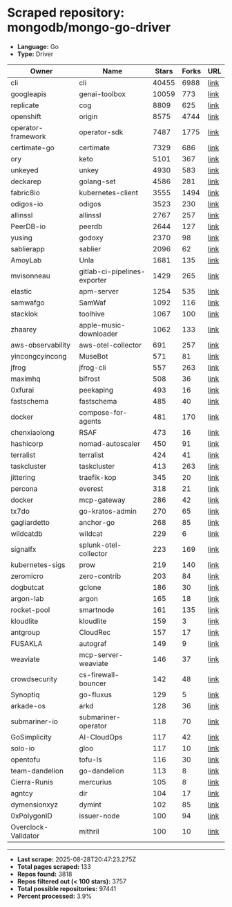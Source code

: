 # Scraped repository: mongodb/mongo-go-driver
* **Language:** Go
* **Type:** Driver

| Owner | Name | Stars | Forks | URL |
|---|---|---|---|---|
| cli | cli | 40455 | 6988 | [link](https://github.com/cli/cli) |
| googleapis | genai-toolbox | 10059 | 773 | [link](https://github.com/googleapis/genai-toolbox) |
| replicate | cog | 8809 | 625 | [link](https://github.com/replicate/cog) |
| openshift | origin | 8575 | 4744 | [link](https://github.com/openshift/origin) |
| operator-framework | operator-sdk | 7487 | 1775 | [link](https://github.com/operator-framework/operator-sdk) |
| certimate-go | certimate | 7329 | 686 | [link](https://github.com/certimate-go/certimate) |
| ory | keto | 5101 | 367 | [link](https://github.com/ory/keto) |
| unkeyed | unkey | 4930 | 583 | [link](https://github.com/unkeyed/unkey) |
| deckarep | golang-set | 4586 | 281 | [link](https://github.com/deckarep/golang-set) |
| fabric8io | kubernetes-client | 3555 | 1494 | [link](https://github.com/fabric8io/kubernetes-client) |
| odigos-io | odigos | 3523 | 230 | [link](https://github.com/odigos-io/odigos) |
| allinssl | allinssl | 2767 | 257 | [link](https://github.com/allinssl/allinssl) |
| PeerDB-io | peerdb | 2644 | 127 | [link](https://github.com/PeerDB-io/peerdb) |
| yusing | godoxy | 2370 | 98 | [link](https://github.com/yusing/godoxy) |
| sablierapp | sablier | 2096 | 62 | [link](https://github.com/sablierapp/sablier) |
| AmoyLab | Unla | 1681 | 135 | [link](https://github.com/AmoyLab/Unla) |
| mvisonneau | gitlab-ci-pipelines-exporter | 1429 | 265 | [link](https://github.com/mvisonneau/gitlab-ci-pipelines-exporter) |
| elastic | apm-server | 1254 | 535 | [link](https://github.com/elastic/apm-server) |
| samwafgo | SamWaf | 1092 | 116 | [link](https://github.com/samwafgo/SamWaf) |
| stacklok | toolhive | 1067 | 100 | [link](https://github.com/stacklok/toolhive) |
| zhaarey | apple-music-downloader | 1062 | 133 | [link](https://github.com/zhaarey/apple-music-downloader) |
| aws-observability | aws-otel-collector | 691 | 257 | [link](https://github.com/aws-observability/aws-otel-collector) |
| yincongcyincong | MuseBot | 571 | 81 | [link](https://github.com/yincongcyincong/MuseBot) |
| jfrog | jfrog-cli | 557 | 263 | [link](https://github.com/jfrog/jfrog-cli) |
| maximhq | bifrost | 508 | 36 | [link](https://github.com/maximhq/bifrost) |
| 0xfurai | peekaping | 493 | 16 | [link](https://github.com/0xfurai/peekaping) |
| fastschema | fastschema | 485 | 40 | [link](https://github.com/fastschema/fastschema) |
| docker | compose-for-agents | 481 | 170 | [link](https://github.com/docker/compose-for-agents) |
| chenxiaolong | RSAF | 473 | 16 | [link](https://github.com/chenxiaolong/RSAF) |
| hashicorp | nomad-autoscaler | 450 | 91 | [link](https://github.com/hashicorp/nomad-autoscaler) |
| terralist | terralist | 424 | 41 | [link](https://github.com/terralist/terralist) |
| taskcluster | taskcluster | 413 | 263 | [link](https://github.com/taskcluster/taskcluster) |
| jittering | traefik-kop | 345 | 20 | [link](https://github.com/jittering/traefik-kop) |
| percona | everest | 318 | 21 | [link](https://github.com/percona/everest) |
| docker | mcp-gateway | 286 | 42 | [link](https://github.com/docker/mcp-gateway) |
| tx7do | go-kratos-admin | 270 | 65 | [link](https://github.com/tx7do/go-kratos-admin) |
| gagliardetto | anchor-go | 268 | 85 | [link](https://github.com/gagliardetto/anchor-go) |
| wildcatdb | wildcat | 229 | 6 | [link](https://github.com/wildcatdb/wildcat) |
| signalfx | splunk-otel-collector | 223 | 169 | [link](https://github.com/signalfx/splunk-otel-collector) |
| kubernetes-sigs | prow | 219 | 140 | [link](https://github.com/kubernetes-sigs/prow) |
| zeromicro | zero-contrib | 203 | 84 | [link](https://github.com/zeromicro/zero-contrib) |
| dogbutcat | gclone | 186 | 30 | [link](https://github.com/dogbutcat/gclone) |
| argon-lab | argon | 165 | 18 | [link](https://github.com/argon-lab/argon) |
| rocket-pool | smartnode | 161 | 135 | [link](https://github.com/rocket-pool/smartnode) |
| kloudlite | kloudlite | 159 | 3 | [link](https://github.com/kloudlite/kloudlite) |
| antgroup | CloudRec | 157 | 17 | [link](https://github.com/antgroup/CloudRec) |
| FUSAKLA | autograf | 149 | 9 | [link](https://github.com/FUSAKLA/autograf) |
| weaviate | mcp-server-weaviate | 146 | 37 | [link](https://github.com/weaviate/mcp-server-weaviate) |
| crowdsecurity | cs-firewall-bouncer | 142 | 48 | [link](https://github.com/crowdsecurity/cs-firewall-bouncer) |
| Synoptiq | go-fluxus | 129 | 5 | [link](https://github.com/Synoptiq/go-fluxus) |
| arkade-os | arkd | 128 | 36 | [link](https://github.com/arkade-os/arkd) |
| submariner-io | submariner-operator | 118 | 70 | [link](https://github.com/submariner-io/submariner-operator) |
| GoSimplicity | AI-CloudOps | 117 | 42 | [link](https://github.com/GoSimplicity/AI-CloudOps) |
| solo-io | gloo | 117 | 10 | [link](https://github.com/solo-io/gloo) |
| opentofu | tofu-ls | 116 | 30 | [link](https://github.com/opentofu/tofu-ls) |
| team-dandelion | go-dandelion | 113 | 8 | [link](https://github.com/team-dandelion/go-dandelion) |
| Cierra-Runis | mercurius | 105 | 8 | [link](https://github.com/Cierra-Runis/mercurius) |
| agntcy | dir | 104 | 17 | [link](https://github.com/agntcy/dir) |
| dymensionxyz | dymint | 102 | 85 | [link](https://github.com/dymensionxyz/dymint) |
| 0xPolygonID | issuer-node | 100 | 94 | [link](https://github.com/0xPolygonID/issuer-node) |
| Overclock-Validator | mithril | 100 | 10 | [link](https://github.com/Overclock-Validator/mithril) |

---
* **Last scrape:** 2025-08-28T20:47:23.275Z
* **Total pages scraped:** 133
* **Repos found:** 3818
* **Repos filtered out (< 100 stars):** 3757
* **Total possible repositories:** 97441
* **Percent processed:** 3.9%
